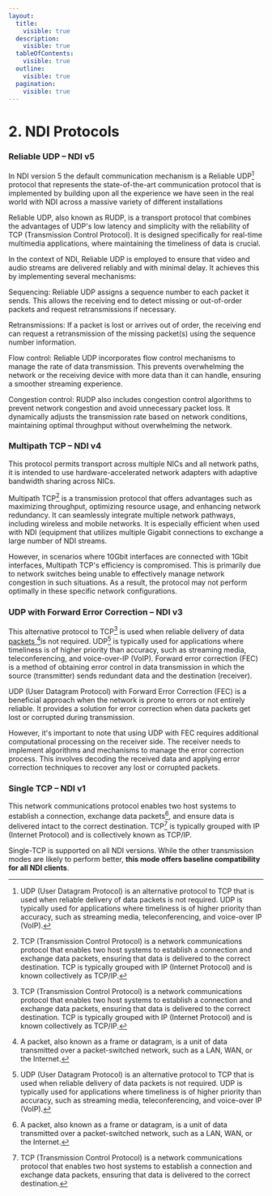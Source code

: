 ```yaml
---
layout:
  title:
    visible: true
  description:
    visible: true
  tableOfContents:
    visible: true
  outline:
    visible: true
  pagination:
    visible: true
---
```


# 2. NDI Protocols

### Reliable UDP – NDI v5

In NDI version 5 the default communication mechanism is a Reliable UDP[^1] protocol that represents the state-of-the-art communication protocol that is implemented by building upon all the experience we have seen in the real world with NDI across a massive variety of different installations

Reliable UDP, also known as RUDP, is a transport protocol that combines the advantages of UDP's low latency and simplicity with the reliability of TCP (Transmission Control Protocol). It is designed specifically for real-time multimedia applications, where maintaining the timeliness of data is crucial.

In the context of NDI, Reliable UDP is employed to ensure that video and audio streams are delivered reliably and with minimal delay. It achieves this by implementing several mechanisms:

Sequencing: Reliable UDP assigns a sequence number to each packet it sends. This allows the receiving end to detect missing or out-of-order packets and request retransmissions if necessary.

Retransmissions: If a packet is lost or arrives out of order, the receiving end can request a retransmission of the missing packet(s) using the sequence number information.

Flow control: Reliable UDP incorporates flow control mechanisms to manage the rate of data transmission. This prevents overwhelming the network or the receiving device with more data than it can handle, ensuring a smoother streaming experience.

Congestion control: RUDP also includes congestion control algorithms to prevent network congestion and avoid unnecessary packet loss. It dynamically adjusts the transmission rate based on network conditions, maintaining optimal throughput without overwhelming the network.

### Multipath TCP – NDI v4

This protocol permits transport across multiple NICs and all network paths, it is intended to use hardware-accelerated network adapters with adaptive bandwidth sharing across NICs.

Multipath TCP[^2] is a transmission protocol that offers advantages such as maximizing throughput, optimizing resource usage, and enhancing network redundancy. It can seamlessly integrate multiple network pathways, including wireless and mobile networks. It is especially efficient when used with NDI (equipment that utilizes multiple Gigabit connections to exchange a large number of NDI streams.

However, in scenarios where 10Gbit interfaces are connected with 1Gbit interfaces, Multipath TCP's efficiency is compromised. This is primarily due to network switches being unable to effectively manage network congestion in such situations. As a result, the protocol may not perform optimally in these specific network configurations.

### UDP with Forward Error Correction – NDI v3

This alternative protocol to TCP[^3] is used when reliable delivery of data [packets ](#user-content-fn-4)[^4]is not required. UDP[^5] is typically used for applications where timeliness is of higher priority than accuracy, such as streaming media, teleconferencing, and voice-over-IP (VoIP). Forward error correction (FEC) is a method of obtaining error control in data transmission in which the source (transmitter) sends redundant data and the destination (receiver).

UDP (User Datagram Protocol) with Forward Error Correction (FEC) is a beneficial approach when the network is prone to errors or not entirely reliable. It provides a solution for error correction when data packets get lost or corrupted during transmission.

However, it's important to note that using UDP with FEC requires additional computational processing on the receiver side. The receiver needs to implement algorithms and mechanisms to manage the error correction process. This involves decoding the received data and applying error correction techniques to recover any lost or corrupted packets.

### Single TCP – NDI v1

This network communications protocol enables two host systems to establish a connection, exchange data packets[^6], and ensure data is delivered intact to the correct destination. TCP[^7] is typically grouped with IP (Internet Protocol) and is collectively known as TCP/IP.

Single-TCP is supported on all NDI versions. While the other transmission modes are likely to perform better, **this mode offers baseline compatibility for all NDI clients**.

[^1]: UDP (User Datagram Protocol) is an alternative protocol to TCP that is used when reliable delivery of data packets is not required. UDP is typically used for applications where timeliness is of higher priority than accuracy, such as streaming media, teleconferencing, and voice-over IP (VoIP).

[^2]: TCP (Transmission Control Protocol) is a network communications protocol that enables two host systems to establish a connection and exchange data packets, ensuring that data is delivered to the correct destination. TCP is typically grouped with IP (Internet Protocol) and is known collectively as TCP/IP.

[^3]: TCP (Transmission Control Protocol) is a network communications protocol that enables two host systems to establish a connection and exchange data packets, ensuring that data is delivered to the correct destination. TCP is typically grouped with IP (Internet Protocol) and is known collectively as TCP/IP.

[^4]: A packet, also known as a frame or datagram, is a unit of data transmitted over a packet-switched network, such as a LAN, WAN, or the Internet.

[^5]: UDP (User Datagram Protocol) is an alternative protocol to TCP that is used when reliable delivery of data packets is not required. UDP is typically used for applications where timeliness is of higher priority than accuracy, such as streaming media, teleconferencing, and voice-over IP (VoIP).

[^6]: A packet, also known as a frame or datagram, is a unit of data transmitted over a packet-switched network, such as a LAN, WAN, or the Internet.

[^7]: TCP (Transmission Control Protocol) is a network communications protocol that enables two host systems to establish a connection and exchange data packets, ensuring that data is delivered to the correct destination.

